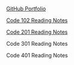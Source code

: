

[GitHub Portfolio](https://github.com/AL0YSI0US) 

[Code 102 Reading Notes](CodeFellows_102.md)

[Code 201 Reading Notes](code201toc.md)

Code 301 Reading Notes

Code 401 Reading Notes
